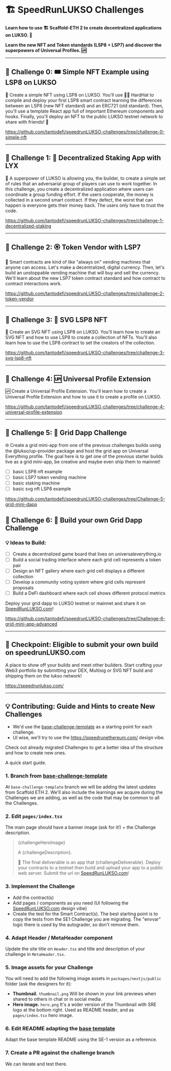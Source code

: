 # 🏗 SpeedRunLUKSO Challenges

**Learn how to use 🏗 Scaffold-ETH 2 to create decentralized applications on LUKSO. 🚀**

**Learn the new NFT and Token standards (LSP8 + LSP7) and discover the superpowers of Universal Profiles. 🆙**

---

## 🚩 Challenge 0: 🎟 Simple NFT Example using LSP8 on LUKSO

🎫 Create a simple NFT using LSP8 on LUKSO. You'll use 👷‍♀️ HardHat to compile and deploy your first LSP8 smart contract learning the differences between an LSP8 (new NFT standard) and an ERC721 (old standard). Then, you'll use a template React app full of important Ethereum components and hooks. Finally, you'll deploy an NFT to the public LUKSO testnet network to share with friends! 🚀

https://github.com/tantodefi/speedrunLUKSO-challenges/tree/challenge-0-simple-nft

---

## 🚩 Challenge 1: 🔏 Decentralized Staking App with LYX

🦸 A superpower of LUKSO is allowing you, the builder, to create a simple set of rules that an adversarial group of players can use to work together. In this challenge, you create a decentralized application where users can coordinate a group funding effort. If the users cooperate, the money is collected in a second smart contract. If they defect, the worst that can happen is everyone gets their money back. The users only have to trust the code.

https://github.com/tantodefi/speedrunLUKSO-challenges/tree/challenge-1-decentralized-staking

---

## 🚩 Challenge 2: 🏵 Token Vendor with LSP7

🤖 Smart contracts are kind of like "always on" vending machines that anyone can access. Let's make a decentralized, digital currency. Then, let's build an unstoppable vending machine that will buy and sell the currency. We'll learn about the new LSP7 token contract standard and how contract to contract interactions work.

https://github.com/tantodefi/speedrunLUKSO-challenges/tree/challenge-2-token-vendor

---

## 🚩 Challenge 3: 🎨 SVG LSP8 NFT

🎨 Create an SVG NFT using LSP8 on LUKSO. You'll learn how to create an SVG NFT and how to use LSP8 to create a collection of NFTs. You'll also learn how to use the LSP8 contract to set the creators of the collection.

https://github.com/tantodefi/speedrunLUKSO-challenges/tree/challenge-3-svg-lsp8-nft

---

## 🚩 Challenge 4: 🆙 Universal Profile Extension

🆙 Create a Universal Profile Extension. You'll learn how to create a Universal Profile Extension and how to use it to create a profile on LUKSO.

https://github.com/tantodefi/speedrunLUKSO-challenges/tree/challenge-4-universal-profile-extension

---

## 🚩 Challenge 5: 🔗 Grid Dapp Challenge

🌐 Create a grid mini-app from one of the previous challenges builds using the @lukso/up-provider package and host the grid app on Universal Everything profile. The goal here is to get one of the previous starter builds live as a grid mini-app, be creative and maybe even ship them to mainnet!

- [ ] basic LSP8 nft example
- [ ] basic LSP7 token vending machine
- [ ] basic staking machine
- [ ] basic svg nft LSP8 example

https://github.com/tantodefi/speedrunLUKSO-challenges/tree/Challenge-5-grid-mini-dapp

## 🚩 Challenge 6: 🔗 Build your own Grid Dapp Challenge

### 💡 Ideas to Build:

- [ ] Create a decentralized game board that lives on universaleverything.io
- [ ] Build a social trading interface where each grid cell represents a token pair
- [ ] Design an NFT gallery where each grid cell displays a different collection
- [ ] Develop a community voting system where grid cells represent proposals
- [ ] Build a DeFi dashboard where each cell shows different protocol metrics

Deploy your grid dapp to LUKSO testnet or mainnet and share it on [SpeedRunLUKSO.com](https://speedrunlukso.com)!

https://github.com/tantodefi/speedrunLUKSO-challenges/tree/Challenge-6-grid-mini-app-advanced

---

## 🎉 Checkpoint: Eligible to submit your own build on speedrunLUKSO.com

A place to show off your builds and meet other builders. Start crafting your Web3 portfolio by submitting your DEX, Multisig or SVG NFT build and shipping them on the lukso network!

https://speedrunlukso.com/

---

## 💡 Contributing: Guide and Hints to create New Challenges

- We'd use the [base-challenge-template](https://github.com/scaffold-eth/se-2-challenges/tree/base-challenge-template) as a starting point for each challenge.
- UI wise, we'll try to use the https://speedrunethereum.com/ design vibe.

Check out already migrated Challenges to get a better idea of the structure and how to create new ones.

A quick start guide.

### 1. Branch from [base-challenge-template](https://github.com/tantodefi/speedrunLUKSO-challenges/tree/base-challenge-template)

At `base-challenge-template` branch we will be adding the latest updates from Scaffold ETH 2. We'll also include the learnings we acquire during the Challenges we are adding, as well as the code that may be common to all the Challenges.

### 2. Edit `pages/index.tsx`

The main page should have a banner image (ask for it!) + the Challenge description.

> {challengeHeroImage}
>
> A {challengeDescription}.
>
> 🌟 The final deliverable is an app that {challengeDeliverable}.
> Deploy your contracts to a testnet then build and upload your app to a public web server. Submit the url on [SpeedRunLUKSO.com](https://speedrunlukso.com)!

### 3. Implement the Challenge

- Add the contract(s)
- Add pages / components as you need (UI following the [SpeedRunLUKSO.com](https://speedrunlukso.com/) design vibe)
- Create the test for the Smart Contract(s). The best starting point is to copy the tests from the SE1 Challenge you are migrating. The "envvar" logic there is used by the autograder, so don't remove them.

### 4. Adapt Header / MetaHeader component

Update the site title on `Header.tsx` and title and description of your challenge in `MetaHeader.tsx`.

### 5. Image assets for your Challenge

You will need to add the following image assets in `packages/nextjs/public` folder (ask the designers for it):

- **Thumbnail.** `thumbnail.png`
  Will be shown in your link previews when shared to others in chat or in social media.
- **Hero image.** `hero.png`
  It's a wider version of the Thumbnail with SRE logo at the bottom right. Used as README header, and as `pages/index.tsx` hero image.

### 6. Edit README adapting the [base template](https://github.com/tantodefi/speedrunLUKSO-challenges/tree/base-challenge-template#readme)

Adapt the base template README using the SE-1 version as a reference.

### 7. Create a PR against the challenge branch

We can iterate and test there.
